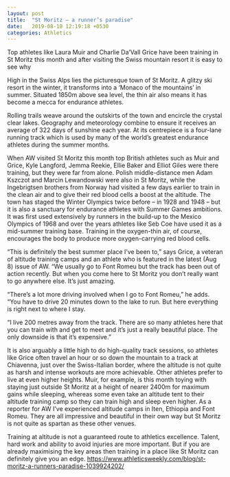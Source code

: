 ```yaml
---
layout: post
title:  "St Moritz – a runner’s paradise"
date:   2019-08-10 12:19:18 +0530
categories: Athletics
---
```

Top athletes like Laura Muir and Charlie Da’Vall Grice have been training in St Moritz this month and after visiting the Swiss mountain resort it is easy to see why

High in the Swiss Alps lies the picturesque town of St Moritz. A glitzy ski resort in the winter, it transforms into a ‘Monaco of the mountains’ in summer. Situated 1850m above sea level, the thin air also means it has become a mecca for endurance athletes.

Rolling trails weave around the outskirts of the town and encircle the crystal clear lakes. Geography and meteorology combine to ensure it receives an average of 322 days of sunshine each year. At its centrepiece is a four-lane running track which is used by many of the world’s greatest endurance athletes during the summer months.

When AW visited St Moritz this month top British athletes such as Muir and Grice, Kyle Langford, Jemma Reekie, Ellie Baker and Elliot Giles were there training, but they were far from alone. Polish middle-distance men Adam Kszczot and Marcin Lewandowski were also in St Moritz, while the Ingebrigtsen brothers from Norway had visited a few days earlier to train in the clean air and to give their red blood cells a boost at the altitude.
The town has staged the Winter Olympics twice before – in 1928 and 1948 – but it is also a sanctuary for endurance athletes with Summer Games ambitions. It was first used extensively by runners in the build-up to the Mexico Olympics of 1968 and over the years athletes like Seb Coe have used it as a mid-summer training base. Training in the oxygen-thin air, of course, encourages the body to produce more oxygen-carrying red blood cells.

“This is definitely the best summer place I’ve been to,” says Grice, a veteran of altitude training camps and an athlete who is featured in the latest (Aug 8) issue of AW. “We usually go to Font Romeu but the track has been out of action recently. But when you come here to St Moritz you don’t really want to go anywhere else. It’s just amazing.

“There’s a lot more driving involved when I go to Font Romeu,” he adds. “You have to drive 20 minutes down to the lake to run. But here everything is right next to where I stay.

“I live 200 metres away from the track. There are so many athletes here that you can train with and get to meet and it’s just a really beautiful place. The only downside is that it’s expensive.”

It is also arguably a little high to do high-quality track sessions, so athletes like Grice often travel an hour or so down the mountain to a track at Chiavenna, just over the Swiss-Italian border, where the altitude is not quite as harsh and intense workouts are more achievable. Other athletes prefer to live at even higher heights. Muir, for example, is this month toying with staying just outside St Moritz at a height of nearer 2400m for maximum gains while sleeping, whereas some even take an altitude tent to their altitude training camp so they can train high and sleep even higher.
As a reporter for AW I’ve experienced altitude camps in Iten, Ethiopia and Font Romeu. They are all impressive and beautiful in their own way but St Moritz is not quite as spartan as these other venues.

Training at altitude is not a guaranteed route to athletics excellence. Talent, hard work and ability to avoid injuries are more important. But if you are already maximising the key areas then training in a place like St Moritz can definitely give you an edge.
https://www.athleticsweekly.com/blog/st-moritz-a-runners-paradise-1039924202/
